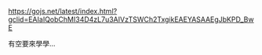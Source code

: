 
https://gojs.net/latest/index.html?gclid=EAIaIQobChMI34D4zL7u3AIVzTSWCh2TxgikEAEYASAAEgJbKPD_BwE

有空要來學學...